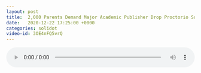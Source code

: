 ```yaml
---
layout: post
title:  2,000 Parents Demand Major Academic Publisher Drop Proctorio Surveillance Tech
date:   2020-12-22 17:25:00 +0000
categories: solidot
video-id: 3OE4nFQ5vrQ
---
```


<audio src="/assets/228acc4afb79e87c8568d7fd896ec9b5.mp3" style="width: 100%;" controls></audio>

